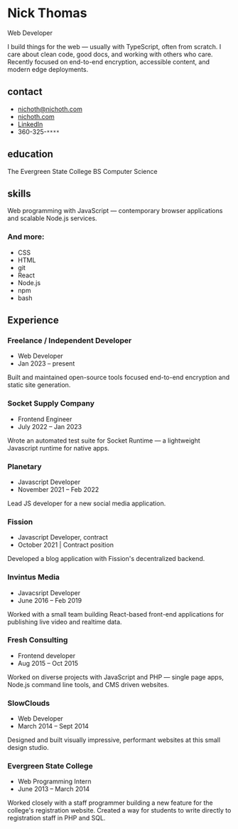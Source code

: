 # Nick Thomas
Web Developer

<p class="intro">
    I build things for the web &mdash; usually with TypeScript, often
    from scratch. I care about clean code, good docs, and working with
    others who care.  Recently focused on end-to-end encryption,
    accessible content, and modern edge deployments.
</p>

<div class="col-left">

## contact
* nichoth@nichoth.com
* [nichoth.com](https://nichoth.com/)
* [LinkedIn](https://www.linkedin.com/in/nichoth/)
* 360-325-`****`

## education
The Evergreen State College
BS Computer Science

## skills
Web programming with JavaScript &mdash; contemporary browser applications and
scalable Node.js services.

### And more:
* CSS
* HTML
* git
* React
* Node.js
* npm
* bash
</div>

<div class="col-right">

## Experience

### Freelance / Independent Developer
* Web Developer
* Jan 2023 &ndash; present

Built and maintained open-source tools focused
end-to-end encryption and static site generation.

### Socket Supply Company
* Frontend Engineer
* July 2022 &ndash; Jan 2023

Wrote an automated test suite for Socket Runtime &mdash;
a lightweight Javascript runtime for native apps.

### Planetary
* Javascript Developer
* November 2021 &ndash; Feb 2022

Lead JS developer for a new social media application.

### Fission
* Javascript Developer, contract
* October 2021 | Contract position

Developed a blog application with Fission's
decentralized backend.

### Invintus Media
* Javacsript Developer
* June 2016 &ndash; Feb 2019

Worked with a small team building React-based front-end applications for
publishing live video and realtime data.

### Fresh Consulting
* Frontend developer
* Aug 2015 &ndash; Oct 2015

Worked on diverse projects with JavaScript and
PHP &mdash; single page apps, Node.js command line tools, and CMS driven
websites.

### SlowClouds
* Web Developer
* March 2014 &ndash; Sept 2014

Designed and built visually impressive, performant websites at this small
design studio.

### Evergreen State College
* Web Programming Intern
* June 2013 &ndash; March 2014

Worked closely with a staff programmer building a new feature for the
college's registration website. Created a way for students to write directly
to registration staff in PHP and SQL.
</div>
